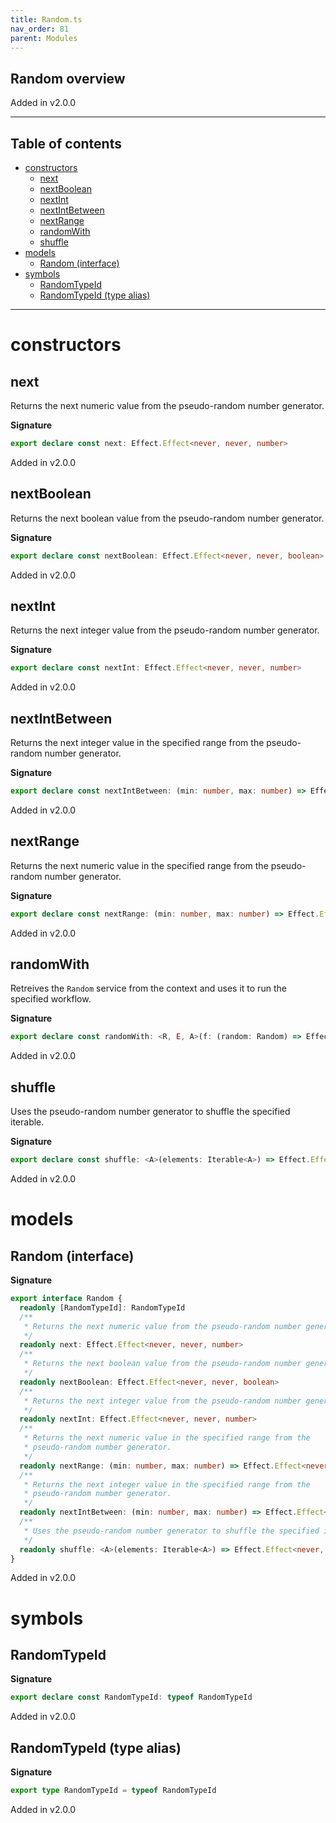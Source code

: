 ```yaml
---
title: Random.ts
nav_order: 81
parent: Modules
---
```


## Random overview

Added in v2.0.0

---

<h2 class="text-delta">Table of contents</h2>

- [constructors](#constructors)
  - [next](#next)
  - [nextBoolean](#nextboolean)
  - [nextInt](#nextint)
  - [nextIntBetween](#nextintbetween)
  - [nextRange](#nextrange)
  - [randomWith](#randomwith)
  - [shuffle](#shuffle)
- [models](#models)
  - [Random (interface)](#random-interface)
- [symbols](#symbols)
  - [RandomTypeId](#randomtypeid)
  - [RandomTypeId (type alias)](#randomtypeid-type-alias)

---

# constructors

## next

Returns the next numeric value from the pseudo-random number generator.

**Signature**

```ts
export declare const next: Effect.Effect<never, never, number>
```

Added in v2.0.0

## nextBoolean

Returns the next boolean value from the pseudo-random number generator.

**Signature**

```ts
export declare const nextBoolean: Effect.Effect<never, never, boolean>
```

Added in v2.0.0

## nextInt

Returns the next integer value from the pseudo-random number generator.

**Signature**

```ts
export declare const nextInt: Effect.Effect<never, never, number>
```

Added in v2.0.0

## nextIntBetween

Returns the next integer value in the specified range from the
pseudo-random number generator.

**Signature**

```ts
export declare const nextIntBetween: (min: number, max: number) => Effect.Effect<never, never, number>
```

Added in v2.0.0

## nextRange

Returns the next numeric value in the specified range from the
pseudo-random number generator.

**Signature**

```ts
export declare const nextRange: (min: number, max: number) => Effect.Effect<never, never, number>
```

Added in v2.0.0

## randomWith

Retreives the `Random` service from the context and uses it to run the
specified workflow.

**Signature**

```ts
export declare const randomWith: <R, E, A>(f: (random: Random) => Effect.Effect<R, E, A>) => Effect.Effect<R, E, A>
```

Added in v2.0.0

## shuffle

Uses the pseudo-random number generator to shuffle the specified iterable.

**Signature**

```ts
export declare const shuffle: <A>(elements: Iterable<A>) => Effect.Effect<never, never, Chunk.Chunk<A>>
```

Added in v2.0.0

# models

## Random (interface)

**Signature**

```ts
export interface Random {
  readonly [RandomTypeId]: RandomTypeId
  /**
   * Returns the next numeric value from the pseudo-random number generator.
   */
  readonly next: Effect.Effect<never, never, number>
  /**
   * Returns the next boolean value from the pseudo-random number generator.
   */
  readonly nextBoolean: Effect.Effect<never, never, boolean>
  /**
   * Returns the next integer value from the pseudo-random number generator.
   */
  readonly nextInt: Effect.Effect<never, never, number>
  /**
   * Returns the next numeric value in the specified range from the
   * pseudo-random number generator.
   */
  readonly nextRange: (min: number, max: number) => Effect.Effect<never, never, number>
  /**
   * Returns the next integer value in the specified range from the
   * pseudo-random number generator.
   */
  readonly nextIntBetween: (min: number, max: number) => Effect.Effect<never, never, number>
  /**
   * Uses the pseudo-random number generator to shuffle the specified iterable.
   */
  readonly shuffle: <A>(elements: Iterable<A>) => Effect.Effect<never, never, Chunk.Chunk<A>>
}
```

Added in v2.0.0

# symbols

## RandomTypeId

**Signature**

```ts
export declare const RandomTypeId: typeof RandomTypeId
```

Added in v2.0.0

## RandomTypeId (type alias)

**Signature**

```ts
export type RandomTypeId = typeof RandomTypeId
```

Added in v2.0.0
